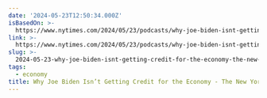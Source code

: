 ```yaml
---
date: '2024-05-23T12:50:34.000Z'
isBasedOn: >-
  https://www.nytimes.com/2024/05/23/podcasts/why-joe-biden-isnt-getting-credit-for-the-economy.html
link: >-
  https://www.nytimes.com/2024/05/23/podcasts/why-joe-biden-isnt-getting-credit-for-the-economy.html
slug: >-
  2024-05-23-why-joe-biden-isnt-getting-credit-for-the-economy-the-new-york-times
tags:
  - economy
title: Why Joe Biden Isn’t Getting Credit for the Economy - The New York Times
---
```

 
